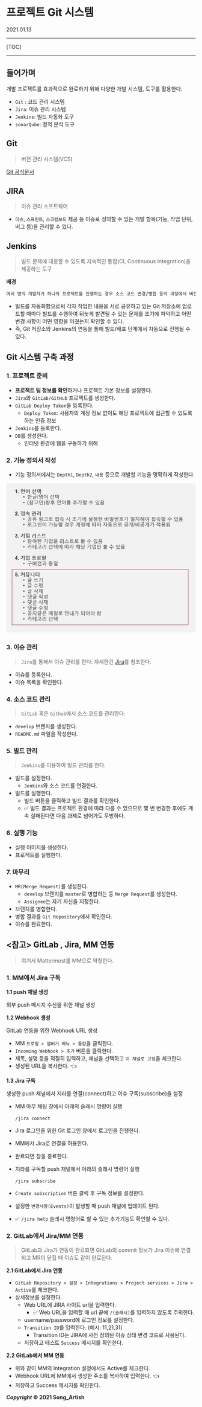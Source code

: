 # 프로젝트 Git 시스템

2021.01.13

---

[TOC]

---



## 들어가며

개발 프로젝트를 효과적으로 완료하기 위해 다양한 개발 시스템, 도구를 활용한다.

- `Git` : 코드 관리 시스템
- `Jira`: 이슈 관리 시스템
- `Jenkins`: 빌드 자동화 도구
- `sonarQube`: 정적 분석 도구



## Git

> 버전 관리 시스템(VCS)

[Git 공식문서](https://git-scm.com/docs)



## JIRA

> 이슈 관리 소프트웨어

- `이슈`, `스프린트`, `스크럼보드` 제공 등 이슈로 정의할 수 있는 개발 항목(기능, 작업 단위, 버그 등)을 관리할 수 있다.



## Jenkins

> 빌드 문제에 대응할 수 있도록 지속적인 통합(CI, Continuous Integration)을 제공하는 도구

**배경**

```markdown
여러 명의 개발자가 하나의 프로젝트를 진행하는 경우 소스 코드 변경/병합 등의 과정에서 버전 충돌이 발생하여 문제가 없던 소스 코드가 일정 시간이 흐른 후 빌드가 되지 않는 경우가 발생하는데, 이 때 이전의 어느 시점에서 빌드 문제가 발생했는지 찾으며 이러한 문제에 대응할 수 있도록 지속적인 통합(CI, Continuous Integration)을 제공한다.
```

- 빌드를 자동화함으로써 각자 작업한 내용을 서로 공유하고 있는 Git 저장소에 업로드할 때마다 빌드를 수행하여 뒤늦게 발견될 수 있는 문제를 조기에 파악하고 어떤 변경 사항이 어떤 영향을 미쳤는지 확인할 수 있다.
- 즉, Git 저장소와 Jenkins의 연동을 통해 빌드/배포 단계에서 자동으로 진행될 수 있다.



## Git 시스템 구축 과정

### 1. 프로젝트 준비

- **프로젝트 팀 정보를 확인**하거나 프로젝트 기본 정보를 설정한다.
- `Jira`와 `GitLab/GitHub` 프로젝트를 생성한다.
- `GitLab Deploy Token`을 등록한다.
  - `Deploy Token`: 사용자의 계정 정보 없이도 해당 프로젝트에 접근할 수 있도록 하는 인증 정보
- `Jenkins`를 등록한다.
- `DB`를 생성한다.
  - 인터넷 환경에 웹을 구동하기 위해 

### 2. 기능 정의서 작성

- 기능 정의서에서는 `Depth1`, `Depth2`, `내용` 등으로 개발할 기능을 명확하게 작성한다.

![기능정의서](img/specification.jfif)

### 3. 이슈 관리

> `Jira`를 통해서 이슈 관리를 한다.
> 자세한건 [Jira](../@Program_Intro/Jira.md)를 참조한다.

- 이슈를 등록한다.
- 이슈 목록을 확인한다.

### 4. 소스 코드 관리

> `GitLab` 혹은 `Github`에서 소스 코드를 관리한다.

- `develop` 브랜치를 생성한다.
- `README.md` 파일을 작성한다.

### 5. 빌드 관리

> `Jenkins`를 이용하여 빌드 관리를 한다.

- 빌드를 설정한다.
  - `Jenkins`와 소스 코드를 연결한다.
- 빌드를 실행한다.
  - 빌드 버튼을 클릭하고 빌드 결과를 확인한다.
  - :white_check_mark: 빌드 결과는 프로젝트 환경에 따라 다를 수 있으므로 몇 번 변경한 후에도 계속 실패된다면 다음 과제로 넘어가도 무방하다.

### 6. 실행 기능

- 실행 이미지를 생성한다.
- 프로젝트를 실행한다.

### 7. 마무리

- `MR(Merge Request)`를 생성한다.
  - `develop` 브랜치를 `master`로 병합하는 등 `Merge Request`를 생성한다.
  - `Assignee`는 자기 자신을 지정한다.
- 브랜치를 병합한다.
- 병합 결과를 `Git Repository`에서 확인한다.
- 이슈를 완료한다.



## <참고> GitLab , Jira, MM 연동

> 여기서 Mattermost를 MM으로 약칭한다.

### 1. MM에서 Jira 구독

**1.1 push 채널 생성**

외부 push 메시지 수신을 위한 채널 생성

**1.2 Webhook 생성**

GitLab 연동을 위한 Webhook URL 생성

- MM `프로필 > 햄버거 메뉴 > 통합`을 클릭한다.
- `Incoming Webhook > 추가` 버튼을 클릭한다.
- 제목, 설명 등을 적절히 입력하고, 채널을 선택하고 `이 채널로 고정`을 체크한다.
- 생성된 URL을 복사한다. :point_left:

**1.3 Jira 구독**

생성한 push 채널에서 지라를 연결(connect)하고 이슈 구독(subscribe)을 설정

- MM 아무 채팅 창에서 아래의 슬래시 명령어 실행

  ```
  /jira connect
  ```

- Jira 로그인을 위한 Git 로그인 창에서 로그인을 진행한다.

- MM에서 Jira로 연결을 허용한다.

- 완료되면 창을 종료한다.

- 지라를 구독할 push 채널에서 아래의 슬래시 명령어 실행

  ```
  /jira subscribe
  ```

- `Create subscription` 버튼 클릭 후 구독 정보를 설정한다.

- 설정한 `변경사항(Events)`이 발생할 때 push 채널에 업데이트 된다.

- :white_check_mark: `/jira help` 슬래시 명령어로 할 수 있는 추가기능도 확인할 수 있다.



### 2. GitLab에서 Jira/MM 연동

> GitLab과 Jira가 연동이 완료되면 GitLab의 commit 정보가 Jira 이슈에 연결 되고 MR이 닫힐 때 이슈도 같이 완료된다.

**2.1 GitLab에서 Jira 연동**

- `GitLab Repository > 설정 > Integrations > Project services > Jira > Active`를 체크한다.
- 상세정보를 설정한다.
  - Web URL에 JIRA 사이트 url을 입력한다.
    - :white_check_mark: Web URL을 입력할 때 url 끝에 `/(슬래시)`를 입력하지 않도록 주의한다.
  - username/password에 로그인 정보를 설정한다.
  - `Transition ID`를 입력한다. (예시: 11,21,31)
    - Transition ID는 JIRA에 사전 정의된 이슈 상태 변경 코드로 사용된다.
  - 저장하고 테스트 `Success` 메시지를 확인한다.

**2.2 GitLab에서 MM 연동**

- 위와 같이 MM의 Integration 설정에서도 Active를 체크한다.
- Webhook URL에 MM에서 생성한 주소를 복사하여 입력한다. :point_left:
- 저장하고 Success 메시지를 확인한다.



***Copyright* © 2021 Song_Artish**

